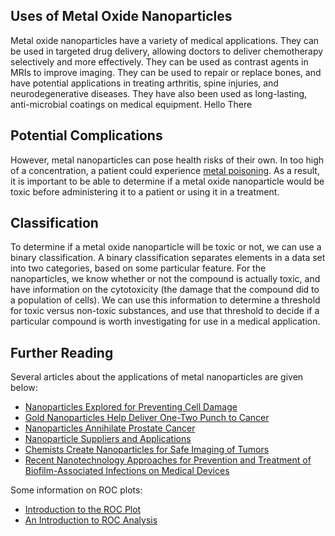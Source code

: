 ## Uses of Metal Oxide Nanoparticles

Metal oxide nanoparticles have a variety of medical applications. They can be used in targeted drug delivery, allowing doctors to deliver
chemotherapy selectively and more effectively. They can be used as contrast agents in MRIs to improve imaging. They can be used to repair
or replace bones, and have potential applications in treating arthritis, spine injuries, and neurodegenerative diseases. They have also
been used as long-lasting, anti-microbial coatings on medical equipment.
Hello There
## Potential Complications

However, metal nanoparticles can pose health risks of their own. In too high of a concentration, a patient could experience [metal 
poisoning](https://en.wikipedia.org/wiki/Metal_toxicity). As a result, it is important to be able to determine if a metal oxide
nanoparticle would be toxic before administering it to a patient or using it in a treatment.

## Classification

To determine if a metal oxide nanoparticle will be toxic or not, we can use a binary classification. A binary classification separates
elements in a data set into two categories, based on some particular feature. For the nanoparticles, we know whether or not the compound
is actually toxic, and have information on the cytotoxicity (the damage that the compound did to a population of cells). We can use this
information to determine a threshold for toxic versus non-toxic substances, and use that threshold to decide if a particular compound is 
worth investigating for use in a medical application.

## Further Reading

Several articles about the applications of metal nanoparticles are given below:

* [Nanoparticles Explored for Preventing Cell Damage](https://www.livescience.com/9672-nanoparticles-explored-preventing-cell-damage.html)
* [Gold Nanoparticles Help Deliver One-Two Punch to Cancer](https://www.sciencedaily.com/releases/2016/11/161108085901.htm)
* [Nanoparticles Annihilate Prostate Cancer](https://www.scientificamerican.com/article/nanoparticles-annihilate/)
* [Nanoparticle Suppliers and Applications](http://www.azonano.com/article.aspx?ArticleID=4280)
* [Chemists Create Nanoparticles for Safe Imaging of Tumors](https://phys.org/news/2017-03-chemists-nanoparticles-safe-imaging-tumors.html)
* [Recent Nanotechnology Approaches for Prevention and Treatment of Biofilm-Associated Infections on Medical Devices](https://www.hindawi.com/journals/bmri/2016/1851242/)

Some information on ROC plots:
* [Introduction to the ROC Plot](https://classeval.wordpress.com/introduction/introduction-to-the-roc-receiver-operating-characteristics-plot/)
* [An Introduction to ROC Analysis](https://ccrma.stanford.edu/workshops/mir2009/references/ROCintro.pdf)

